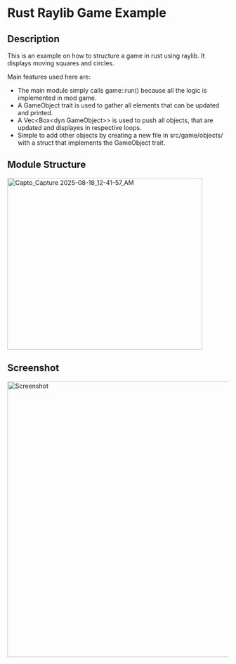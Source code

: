 # Rust Raylib Game Example #

## Description ##

This is an example on how to structure a game in rust using raylib.
It displays moving squares and circles.

Main features used here are:

- The main module simply calls game::run() because all the logic is implemented in mod game.
- A GameObject trait is used to gather all elements that can be updated and printed.
- A Vec\<Box\<dyn GameObject\>\> is used to push all objects, that are updated and displayes in respective loops.
- Simple to add other objects by creating a new file in src/game/objects/ with a struct that implements the GameObject trait.

## Module Structure ##

<img width="444" height="391" alt="Capto_Capture 2025-08-18_12-41-57_AM" src="https://github.com/user-attachments/assets/5cd23c00-d846-4cee-a9f7-a2a371faad28" />

## Screenshot ##

<img width="800" height="628" alt="Screenshot" src="https://github.com/user-attachments/assets/b450ff7a-ed0d-4577-9f92-12f2ccc637dc" />

